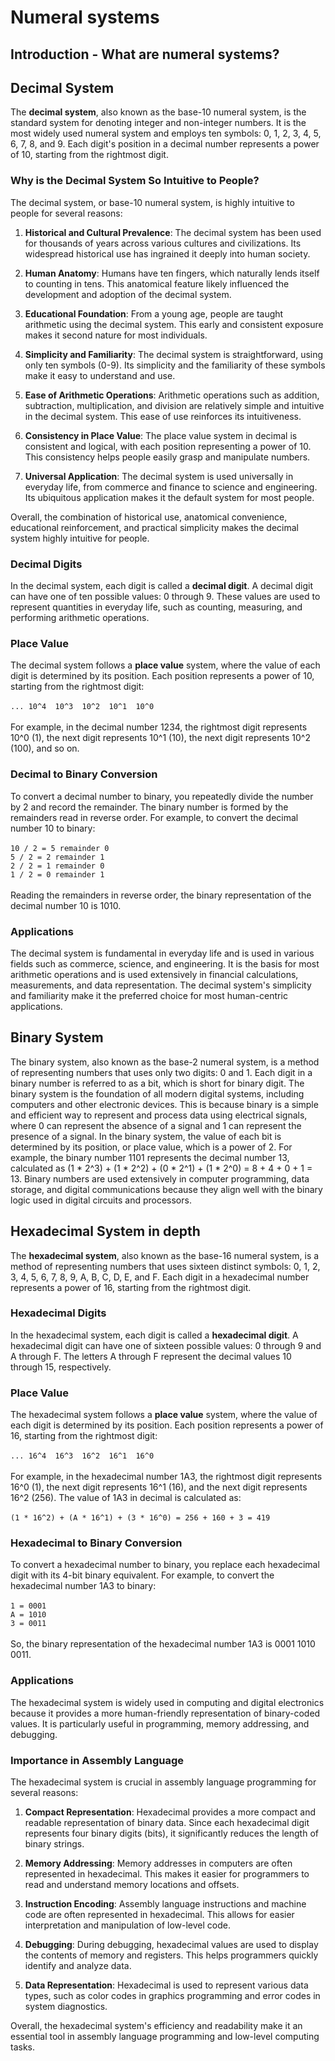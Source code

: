 # Numeral systems

## Introduction - What are numeral systems?

## Decimal System 

The **decimal system**, also known as the base-10 numeral system, is the standard system for denoting integer and non-integer numbers. It is the most widely used numeral system and employs ten symbols: 0, 1, 2, 3, 4, 5, 6, 7, 8, and 9. Each digit's position in a decimal number represents a power of 10, starting from the rightmost digit.

### Why is the Decimal System So Intuitive to People?

The decimal system, or base-10 numeral system, is highly intuitive to people for several reasons:

1. **Historical and Cultural Prevalence**: The decimal system has been used for thousands of years across various cultures and civilizations. Its widespread historical use has ingrained it deeply into human society.

2. **Human Anatomy**: Humans have ten fingers, which naturally lends itself to counting in tens. This anatomical feature likely influenced the development and adoption of the decimal system.

3. **Educational Foundation**: From a young age, people are taught arithmetic using the decimal system. This early and consistent exposure makes it second nature for most individuals.

4. **Simplicity and Familiarity**: The decimal system is straightforward, using only ten symbols (0-9). Its simplicity and the familiarity of these symbols make it easy to understand and use.

5. **Ease of Arithmetic Operations**: Arithmetic operations such as addition, subtraction, multiplication, and division are relatively simple and intuitive in the decimal system. This ease of use reinforces its intuitiveness.

6. **Consistency in Place Value**: The place value system in decimal is consistent and logical, with each position representing a power of 10. This consistency helps people easily grasp and manipulate numbers.

7. **Universal Application**: The decimal system is used universally in everyday life, from commerce and finance to science and engineering. Its ubiquitous application makes it the default system for most people.

Overall, the combination of historical use, anatomical convenience, educational reinforcement, and practical simplicity makes the decimal system highly intuitive for people.


### Decimal Digits

In the decimal system, each digit is called a **decimal digit**. A decimal digit can have one of ten possible values: 0 through 9. These values are used to represent quantities in everyday life, such as counting, measuring, and performing arithmetic operations.

### Place Value

The decimal system follows a **place value** system, where the value of each digit is determined by its position. Each position represents a power of 10, starting from the rightmost digit:\
\
`... 10^4  10^3  10^2  10^1  10^0`\
\
For example, in the decimal number 1234, the rightmost digit represents 10^0 (1), the next digit represents 10^1 (10), the next digit represents 10^2 (100), and so on.

### Decimal to Binary Conversion

To convert a decimal number to binary, you repeatedly divide the number by 2 and record the remainder. The binary number is formed by the remainders read in reverse order. For example, to convert the decimal number 10 to binary:\
\
`10 / 2 = 5 remainder 0`\
`5 / 2 = 2 remainder 1`\
`2 / 2 = 1 remainder 0`\
`1 / 2 = 0 remainder 1`\
\
Reading the remainders in reverse order, the binary representation of the decimal number 10 is 1010.

### Applications

The decimal system is fundamental in everyday life and is used in various fields such as commerce, science, and engineering. It is the basis for most arithmetic operations and is used extensively in financial calculations, measurements, and data representation. The decimal system's simplicity and familiarity make it the preferred choice for most human-centric applications.

## Binary System

The binary system, also known as the base-2 numeral system, is a method of representing numbers that uses only two
digits: 0 and 1. Each digit in a binary number is referred to as a bit, which is short for binary digit. The binary
system is the foundation of all modern digital systems, including computers and other electronic devices. This is
because binary is a simple and efficient way to represent and process data using electrical signals, where 0 can
represent the absence of a signal and 1 can represent the presence of a signal. In the binary system, the value of each
bit is determined by its position, or place value, which is a power of 2. For example, the binary number 1101 represents
the decimal number 13, calculated as (1 * 2^3) + (1 * 2^2) + (0 * 2^1) + (1 * 2^0) = 8 + 4 + 0 + 1 = 13. Binary numbers
are used extensively in computer programming, data storage, and digital communications because they align well with the
binary logic used in digital circuits and processors.

## Hexadecimal System in depth

The **hexadecimal system**, also known as the base-16 numeral system, is a method of representing numbers that uses sixteen distinct symbols: 0, 1, 2, 3, 4, 5, 6, 7, 8, 9, A, B, C, D, E, and F. Each digit in a hexadecimal number represents a power of 16, starting from the rightmost digit.

### Hexadecimal Digits

In the hexadecimal system, each digit is called a **hexadecimal digit**. A hexadecimal digit can have one of sixteen possible values: 0 through 9 and A through F. The letters A through F represent the decimal values 10 through 15, respectively.

### Place Value

The hexadecimal system follows a **place value** system, where the value of each digit is determined by its position. Each position represents a power of 16, starting from the rightmost digit:\
\
`... 16^4  16^3  16^2  16^1  16^0`\
\
For example, in the hexadecimal number 1A3, the rightmost digit represents 16^0 (1), the next digit represents 16^1 (16), and the next digit represents 16^2 (256). The value of 1A3 in decimal is calculated as:\
\
`(1 * 16^2) + (A * 16^1) + (3 * 16^0) = 256 + 160 + 3 = 419`

### Hexadecimal to Binary Conversion

To convert a hexadecimal number to binary, you replace each hexadecimal digit with its 4-bit binary equivalent. For example, to convert the hexadecimal number 1A3 to binary:\
\
`1 = 0001`\
`A = 1010`\
`3 = 0011`\
\
So, the binary representation of the hexadecimal number 1A3 is 0001 1010 0011.

### Applications

The hexadecimal system is widely used in computing and digital electronics because it provides a more human-friendly representation of binary-coded values. It is particularly useful in programming, memory addressing, and debugging.

### Importance in Assembly Language

The hexadecimal system is crucial in assembly language programming for several reasons:

1. **Compact Representation**: Hexadecimal provides a more compact and readable representation of binary data. Since each hexadecimal digit represents four binary digits (bits), it significantly reduces the length of binary strings.

2. **Memory Addressing**: Memory addresses in computers are often represented in hexadecimal. This makes it easier for programmers to read and understand memory locations and offsets.

3. **Instruction Encoding**: Assembly language instructions and machine code are often represented in hexadecimal. This allows for easier interpretation and manipulation of low-level code.

4. **Debugging**: During debugging, hexadecimal values are used to display the contents of memory and registers. This helps programmers quickly identify and analyze data.

5. **Data Representation**: Hexadecimal is used to represent various data types, such as color codes in graphics programming and error codes in system diagnostics.

Overall, the hexadecimal system's efficiency and readability make it an essential tool in assembly language programming and low-level computing tasks.

